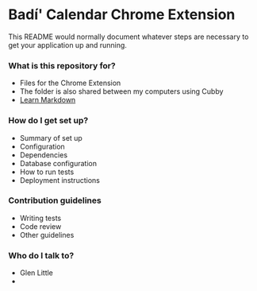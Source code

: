 # Badí' Calendar Chrome Extension #

This README would normally document whatever steps are necessary to get your application up and running.

### What is this repository for? ###

* Files for the Chrome Extension
* The folder is also shared between my computers using Cubby
* [Learn Markdown](https://bitbucket.org/tutorials/markdowndemo)

### How do I get set up? ###

* Summary of set up
* Configuration
* Dependencies
* Database configuration
* How to run tests
* Deployment instructions

### Contribution guidelines ###

* Writing tests
* Code review
* Other guidelines

### Who do I talk to? ###

* Glen Little
* 